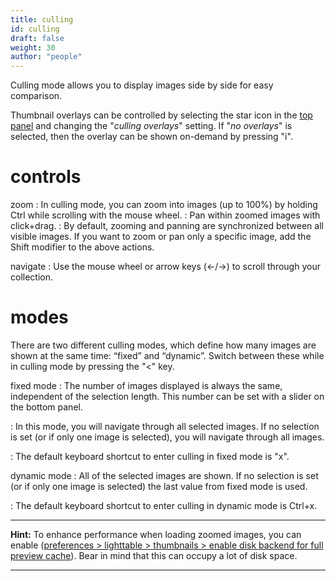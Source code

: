 ```yaml
---
title: culling
id: culling
draft: false
weight: 30
author: "people"
---
```


Culling mode allows you to display images side by side for easy comparison.

Thumbnail overlays can be controlled by selecting the star icon in the [top panel](../../overview/user-interface/top-panel.md) and changing the "*culling overlays*" setting. If "*no overlays*" is selected, then the overlay can be shown on-demand by pressing "i".

# controls

zoom
: In culling mode, you can zoom into images (up to 100%) by holding Ctrl while scrolling with the mouse wheel.
: Pan within zoomed images with click+drag.
: By default, zooming and panning are synchronized between all visible images. If you want to zoom or pan only a specific image, add the Shift modifier to the above actions.

navigate
: Use the mouse wheel or arrow keys (←/→) to scroll through your collection.

# modes

There are two different culling modes, which define how many images are shown at the same time: “fixed” and “dynamic”. Switch between these while in culling mode by pressing the "<" key.

fixed mode
: The number of images displayed is always the same, independent of the selection length. This number can be set with a slider on the bottom panel.

: In this mode, you will navigate through all selected images. If no selection is set (or if only one image is selected), you will navigate through all images.

: The default keyboard shortcut to enter culling in fixed mode is "x".

dynamic mode
: All of the selected images are shown. If no selection is set (or if only one image is selected) the last value from fixed mode is used.

: The default keyboard shortcut to enter culling in dynamic mode is Ctrl+x.

---

**Hint:** To enhance performance when loading zoomed images, you can enable ([preferences > lighttable > thumbnails > enable disk backend for full preview cache](../../preferences-settings/lighttable.md#thumbnails)). Bear in mind that this can occupy a lot of disk space.

---
